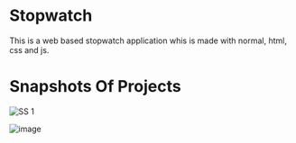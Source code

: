 # Stopwatch
This is a web based stopwatch application whis is made with normal, html, css and js.

# Snapshots Of Projects
![SS 1](https://github.com/user-attachments/assets/aa3aea2f-2ccf-418b-af62-39d6cf82048c)

![image](https://github.com/user-attachments/assets/0cb318d5-a0c1-4ecd-8df7-e1933aca9f2b)
